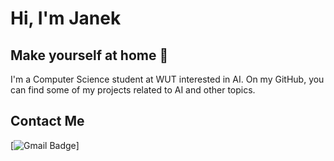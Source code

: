 # Hi, I'm Janek
## Make yourself at home :new_moon_with_face:

I'm a Computer Science student at WUT interested in AI. On my GitHub, you can find some of my projects related to AI and other topics. 



## Contact Me
[![Gmail Badge](https://img.shields.io/badge/-filipeckijan@gmail.com-purple?style=flat-roundedrectangle&logo=Gmail&logoColor=white&link=mailto:filipeckijan@gmail.com)]
